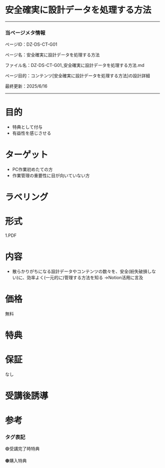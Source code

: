 # 安全確実に設計データを処理する方法

---

### 当ページメタ情報

ページID：DZ-DS-CT-G01

ページ名：安全確実に設計データを処理する方法

ファイル名：DZ-DS-CT-G01_安全確実に設計データを処理する方法.md

ページ目的：コンテンツ[安全確実に設計データを処理する方法]の設計詳細

最終更新：2025/6/16

---

# 目的

- 特典として付与
- 有益性を感じさせる

# ターゲット

- PC作業初めたての方
- 作業管理の重要性に目が向いていない方

# ラベリング

# 形式

1.PDF

# 内容

- 散らかりがちになる設計データやコンテンツの数々を、安全(紛失破損しない)に、効率よく(一元的に)管理する方法を知る
→Notion活用に言及

# 価格

無料

# 特典

# 保証

なし

# 受講後誘導

# 参考

### タグ表記

🟢受講完了時特典

🟠購入特典